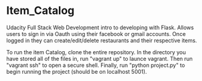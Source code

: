 # Item_Catalog
Udacity Full Stack Web Development intro to developing with Flask. Allows users to sign in via Oauth using their facebook or gmail accounts. Once logged in they can create/edit/delete restaurants and their respective items.


To run the item Catalog, clone the entire repository. In the directory you have stored all of the files in, run "vagrant up" to launce vagrant. Then run "vagrant ssh" to open a secure shell. Finally, run "python project.py" to begin running the project (should be on localhost 5001).
